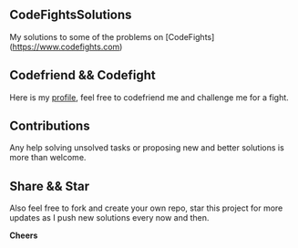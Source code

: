## CodeFightsSolutions
My solutions to some of the problems on [CodeFights] (https://www.codefights.com)
## Codefriend && Codefight
Here is my [profile](https://codefights.com/profile/kafil), feel free to codefriend me and challenge me for a fight.
## Contributions
Any help solving unsolved tasks or proposing new and better solutions is more than welcome.
## Share && Star
Also feel free to fork and create your own repo, star this project for more updates as I push new solutions every now and then.

**Cheers**
